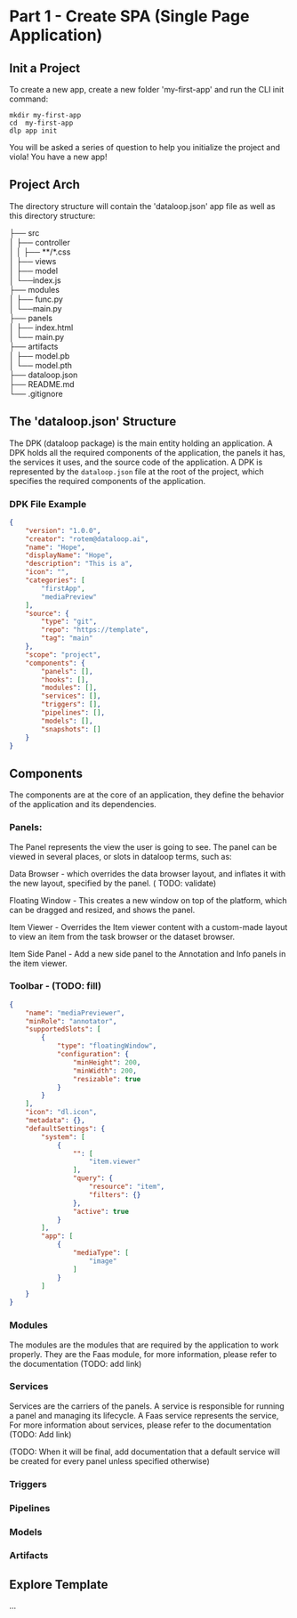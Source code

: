 # Part 1 - Create SPA (Single Page Application)

## Init a Project

To create a new app, create a new folder 'my-first-app' and run the CLI init command:

```shell
mkdir my-first-app
cd  my-first-app
dlp app init
```

You will be asked a series of question to help you initialize the project and viola! You have a new app!

## Project Arch

The directory structure will contain the 'dataloop.json' app file as well as this directory structure:

├── src  
│ ├── controller  
│ │ ├── **/*.css  
│ ├── views  
│ ├── model  
│ └──index.js  
├── modules  
│ ├── func.py  
│ └──main.py  
├── panels  
│ ├── index.html    
│ └── main.py  
├── artifacts  
│ ├── model.pb  
│ └── model.pth  
├── dataloop.json  
├── README.md  
└── .gitignore  

## The 'dataloop.json' Structure

The DPK (dataloop package) is the main entity holding an application.
A DPK holds all the required components of the application, the panels it has, the services it uses, and the source code
of the application.
A DPK is represented by the `dataloop.json` file at the root of the project, which specifies the required components of
the application.

### DPK File Example

```json
{
    "version": "1.0.0",
    "creator": "rotem@dataloop.ai",
    "name": "Hope",
    "displayName": "Hope",
    "description": "This is a",
    "icon": "",
    "categories": [
        "firstApp",
        "mediaPreview"
    ],
    "source": {
        "type": "git",
        "repo": "https://template",
        "tag": "main"
    },
    "scope": "project",
    "components": {
        "panels": [],
        "hooks": [],
        "modules": [],
        "services": [],
        "triggers": [],
        "pipelines": [],
        "models": [],
        "snapshots": []
    }
}
```

## Components

The components are at the core of an application, they define the behavior of the application and its dependencies.

### Panels:

The Panel represents the view the user is going to see. The panel can be viewed in several places, or slots in dataloop
terms, such as:

Data Browser - which overrides the data browser layout, and inflates it with the new layout, specified by the panel. (
TODO: validate)

Floating Window - This creates a new window on top of the platform, which can be dragged and resized, and shows the
panel.

Item Viewer - Overrides the Item viewer content with a custom-made layout to view an item from the task browser or the
dataset browser.

Item Side Panel - Add a new side panel to the Annotation and Info panels in the item viewer.

### Toolbar - (TODO: fill)

```json
{
    "name": "mediaPreviewer",
    "minRole": "annotator",
    "supportedSlots": [
        {
            "type": "floatingWindow",
            "configuration": {
                "minHeight": 200,
                "minWidth": 200,
                "resizable": true
            }
        }
    ],
    "icon": "dl.icon",
    "metadata": {},
    "defaultSettings": {
        "system": [
            {
                "": [
                    "item.viewer"
                ],
                "query": {
                    "resource": "item",
                    "filters": {}
                },
                "active": true
            }
        ],
        "app": [
            {
                "mediaType": [
                    "image"
                ]
            }
        ]
    }
}
```

### Modules

The modules are the modules that are required by the application to work properly. They are the Faas module, for more
information, please refer to the documentation (TODO: add link)

### Services

Services are the carriers of the panels. A service is responsible for running a panel and managing its lifecycle. A Faas
service represents the service, For more information about services, please refer to the documentation (TODO: Add link)

(TODO: When it will be final, add documentation that a default service will be created for every panel unless specified
otherwise)

### Triggers

### Pipelines

### Models

### Artifacts

## Explore Template

...



